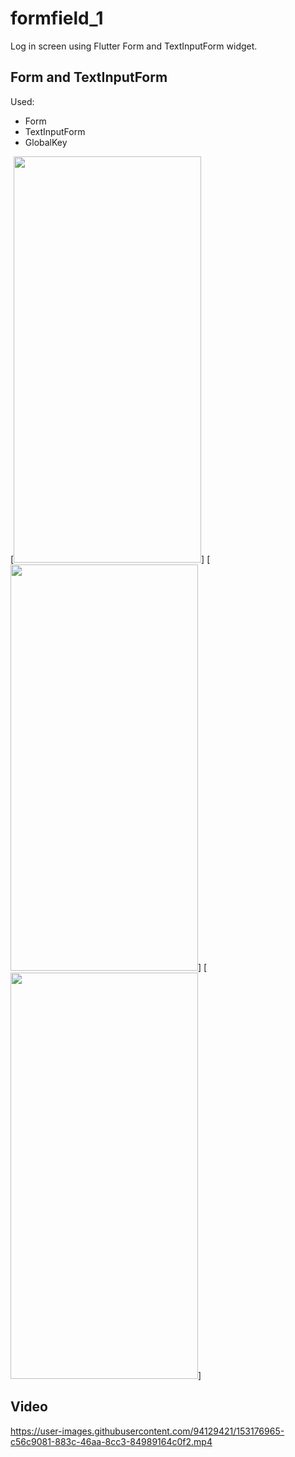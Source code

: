 # formfield_1

Log in screen using Flutter Form and TextInputForm widget.

## Form and TextInputForm
Used:
* Form 
* TextInputForm
* GlobalKey

[<img src="https://user-images.githubusercontent.com/94129421/153176924-bd9de784-9bea-4dcb-951a-35caa504cec1.png" width="300" height="650">]
[<img src="https://user-images.githubusercontent.com/94129421/153179945-6562ffb3-4258-455a-b2bd-fdf71dd8d75a.png" width="300" height="650">]
[<img src="https://user-images.githubusercontent.com/94129421/153180236-2e581856-ff2a-4196-8fc7-21645b7c55a0.png" width="300" height="650">]

## Video
https://user-images.githubusercontent.com/94129421/153176965-c56c9081-883c-46aa-8cc3-84989164c0f2.mp4

